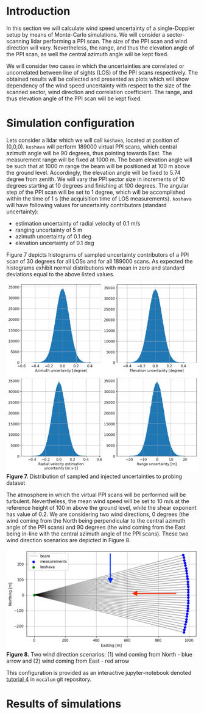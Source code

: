 # Introduction

In this section we will calculate wind speed uncertainty of a single-Doppler setup by means of Monte-Carlo simulations. We will consider a sector-scanning lidar performing a PPI scan. The size of the PPI scan and wind direction will vary. Nevertheless, the range, and thus the elevation angle of the PPI scan, as well the central azimuth angle will be kept fixed.

We will consider two cases in which the uncertainties are correlated or uncorrelated between line of sights (LOS) of the PPI scans respectively. The obtained results will be collected and presented as plots which will show dependency of the wind speed uncertainty with respect to the size of the scanned sector, wind direction and correlation coefficient. The range, and thus elevation angle of the PPI scan will be kept fixed.

# Simulation configuration

Lets consider a lidar which we will call `koshava`, located at position of (0,0,0). `koshava` will perform 189000 virtual PPI scans, which central azimuth angle will be 90 degrees, thus pointing towards East. The measurement range will be fixed at 1000 m. The beam elevation angle will be such that at 1000 m range the beam will be positioned at 100 m above the ground level. Accordingly, the elevation angle will be fixed to 5.74 degree from zenith. We will vary the PPI sector size in increments of 10 degrees starting at 10 degrees and finishing at 100 degrees. The angular step of the PPI scan will be set to 1 degree, which will be accomplished within the time of 1 s (the acquisition time of LOS measurements). `koshava` will have following values for uncertainty contributors (standard uncertainty):
- estimation uncertainty of radial velocity of 0.1 m/s
- ranging uncertainty of 5 m
- azimuth uncertainty of 0.1 deg
- elevation uncertainty of 0.1 deg

Figure 7 depicts histograms of sampled uncertainty contributors of a PPI scan of 30 degrees for all LOSs and for all 189000 scans. As expected the histograms exhibit normal distributions with mean in zero and standard deviations equal to the above listed values.

![unc dist](./assets/dist_unc.png)<br>
**Figure 7.** Distribution of sampled and injected uncertainties to probing dataset

The atmosphere in which the virtual PPI scans will be performed will be turbulent. Nevertheless, the mean wind speed will be set to 10 m/s at the reference height of 100 m above the ground level, while the shear exponent has value of 0.2. We are considering two wind directions, 0 degrees (the wind coming from the North being perpendicular to the central azimuth angle of the PPI scans) and 90 degrees (the wind coming from the East being in-line with the central azimuth angle of the PPI scans). These two wind direction scenarios are depicted in Figure 8.

![two wind scenarios](./assets/two_wind_dir.png)<br>
**Figure 8.** Two wind direction scenarios: (1) wind coming from North - blue arrow and (2) wind coming from East - red arrow

This configuration is provided as an interactive jupyter-notebook denoted [tutorial 4](https://github.com/niva83/mocalum/tree/master/examples) in `mocalum` git repository.

# Results of simulations
